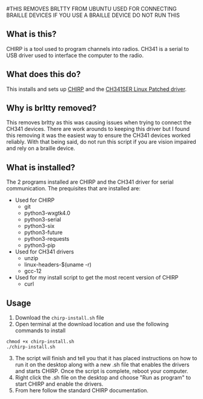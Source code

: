 #THIS REMOVES BRLTTY FROM UBUNTU USED FOR CONNECTING BRAILLE DEVICES IF YOU USE A BRAILLE DEVICE DO NOT RUN THIS

## What is this?
CHIRP is a tool used to program channels into radios. CH341 is a serial to USB driver used to interface the computer to the radio. 

## What does this do?
This installs and sets up [CHIRP](https://chirpmyradio.com/projects/chirp/wiki/Download) and the [CH341SER Linux Patched driver](https://github.com/juliagoda/CH341SER). 

## Why is brltty removed?
This removes brltty as this was causing issues when trying to connect the CH341 devices. There are work arounds to keeping this driver but I found this removing it was the easiest way to ensure the CH341 devices worked reliably. With that being said, do not run this script if you are vision impaired and rely on a braille device. 

## What is installed?
The 2 programs installed are CHIRP and the CH341 driver for serial communication. The prequisites that are installed are:
- Used for CHIRP
  - git
  - python3-wxgtk4.0
  - python3-serial
  - python3-six
  - python3-future
  - python3-requests
  - python3-pip
- Used for CH341 drivers
  - unzip
  - linux-headers-$(uname -r)
  - gcc-12
- Used for my install script to get the most recent version of CHIRP
  - curl

## Usage
1. Download the `chirp-install.sh` file
2. Open terminal at the download location and use the following commands to install
```
chmod +x chirp-install.sh
./chirp-install.sh
```
3. The script will finish and tell you that it has placed instructions on how to run it on the desktop along with a new .sh file that enables the drivers and starts CHIRP. Once the script is complete, reboot your computer.
4. Right click the .sh file on the desktop and choose "Run as program" to start CHIRP and enable the drivers.
5. From here follow the standard CHIRP documentation. 

